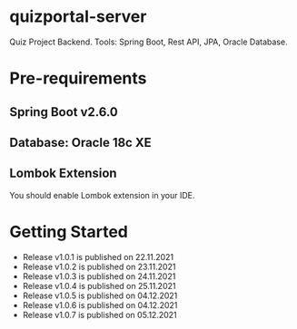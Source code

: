 # quizportal-server
Quiz Project Backend. Tools: Spring Boot, Rest API, JPA, Oracle Database.

# Pre-requirements

## Spring Boot v2.6.0

## Database: Oracle 18c XE  

## Lombok Extension

You should enable Lombok extension in your IDE.

# Getting Started

- Release v1.0.1 is published on 22.11.2021
- Release v1.0.2 is published on 23.11.2021
- Release v1.0.3 is published on 24.11.2021
- Release v1.0.4 is published on 25.11.2021
- Release v1.0.5 is published on 04.12.2021
- Release v1.0.6 is published on 04.12.2021
- Release v1.0.7 is published on 05.12.2021
